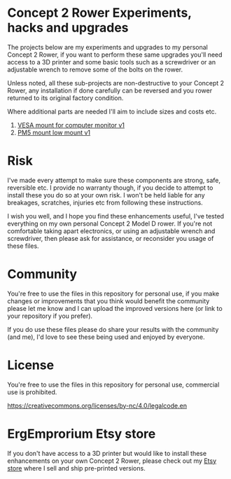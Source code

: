 # Concept 2 Rower Experiments, hacks and upgrades

The projects below are my experiments and upgrades to my personal Concept 2 Rower, if you want to perform these same upgrades
you'll need access to a 3D printer and some basic tools such as a screwdriver or an adjustable wrench to remove some of the 
bolts on the rower.

Unless noted, all these sub-projects are non-destructive to your Concept 2 Rower, any installation if done carefully can be reversed
and you rower returned to its original factory condition.

Where additional parts are needed I'll aim to include sizes and costs etc.

1. [VESA mount for computer monitor v1](/vesa%20mount%20v1)
1. [PM5 mount low mount v1](/pm5%20low%20mount%20v1)

# Risk
I've made every attempt to make sure these components are strong, safe, reversible etc. I provide no warranty though, if you decide to attempt to install these you do so at your own risk.
I won't be held liable for any breakages, scratches, injuries etc from following these instructions. 

I wish you well, and I hope you find these enhancements useful, I've tested everything on my own personal Concept 2 Model D rower. If you're not comfortable taking apart electronics, or using an adjustable wrench and screwdriver, then please ask for assistance, or reconsider you usage of these files.

# Community
You're free to use the files in this repository for personal use, if you make changes or improvements that you think would benefit the community please
let me know and I can upload the improved versions here (or link to your repository if you prefer).

If you do use these files please do share your results with the community (and me), I'd love to see these being used and enjoyed by everyone.

# License
You're free to use the files in this repository for personal use, commercial use is prohibited.

https://creativecommons.org/licenses/by-nc/4.0/legalcode.en

# ErgEmprorium Etsy store
If you don't have access to a 3D printer but would like to install these enhancements on your own Concept 2 Rower, please check out my [Etsy store](https://www.etsy.com/au/listing/1634016026/vesa-monitor-arm-for-concept-2-rower) where I sell and ship pre-printed versions.